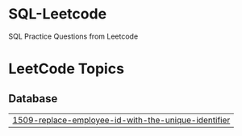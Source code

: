 # SQL-Leetcode
SQL Practice Questions from Leetcode

<!---LeetCode Topics Start-->
# LeetCode Topics
## Database
|  |
| ------- |
| [1509-replace-employee-id-with-the-unique-identifier](https://github.com/sayalipawar18/SQL-Leetcode/tree/master/1509-replace-employee-id-with-the-unique-identifier) |
<!---LeetCode Topics End-->